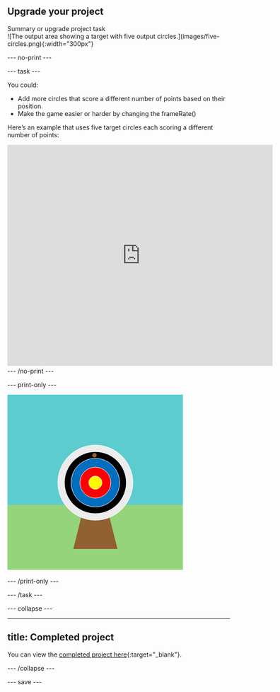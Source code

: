 ## Upgrade your project

<div style="display: flex; flex-wrap: wrap">
<div style="flex-basis: 200px; flex-grow: 1; margin-right: 15px;">
Summary or upgrade project task
</div>
<div>
![The output area showing a target with five output circles.](images/five-circles.png){:width="300px"}
</div>
</div>

--- no-print ---

--- task ---

You could:

+ Add more circles that score a different number of points based on their position.
+ Make the game easier or harder by changing the frameRate() 

Here’s an example that uses five target circles each scoring a different number of points:

<iframe src="https://trinket.io/embed/python/a54e164ac2?outputOnly=true&start=result" width="600" height="500" frameborder="0" marginwidth="0" marginheight="0" allowfullscreen>
</iframe>
--- /no-print ---

--- print-only ---

![Upgraded project showing five target circles.](images/five-circles.png)

--- /print-only ---

--- /task ---

--- collapse ---

---
title: Completed project
---

You can view the [completed project here](https://scratch.mit.edu/projects/485673032/){:target="_blank"}.

--- /collapse ---

--- save ---
